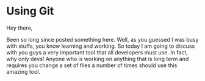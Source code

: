 # Using Git

Hey there,

Been so long since posted something here. Well, as you guessed I was busy with stuffs, you know learning and working.
So today I am going to discuss with you guys a very important tool that all developers must use. In fact, why only devs!
Anyone who is working on anything that is long term and requires you change a set of files a number of times should use this amazing tool.
